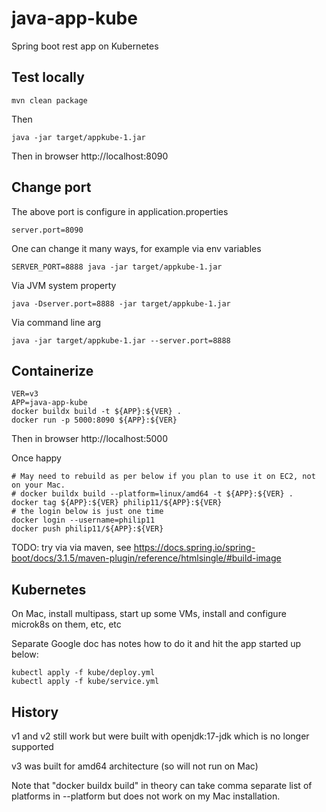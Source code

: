 # java-app-kube
Spring boot rest app on Kubernetes

## Test locally
```
mvn clean package
```
Then
```
java -jar target/appkube-1.jar    
```
Then in browser http://localhost:8090

## Change port
The above port is configure in application.properties
```
server.port=8090
```
One can change it many ways, for example via env variables
```
SERVER_PORT=8888 java -jar target/appkube-1.jar
```
Via JVM system property
```
java -Dserver.port=8888 -jar target/appkube-1.jar 
```
Via command line arg
```
java -jar target/appkube-1.jar --server.port=8888
```

## Containerize

```
VER=v3
APP=java-app-kube
docker buildx build -t ${APP}:${VER} .
docker run -p 5000:8090 ${APP}:${VER}
```
Then in browser http://localhost:5000

Once happy
```
# May need to rebuild as per below if you plan to use it on EC2, not on your Mac.
# docker buildx build --platform=linux/amd64 -t ${APP}:${VER} .
docker tag ${APP}:${VER} philip11/${APP}:${VER}
# the login below is just one time
docker login --username=philip11
docker push philip11/${APP}:${VER}
```

TODO: try via via maven, see
https://docs.spring.io/spring-boot/docs/3.1.5/maven-plugin/reference/htmlsingle/#build-image

## Kubernetes
On Mac, install multipass, start up some VMs, install and configure microk8s on them, etc, etc

Separate Google doc has notes how to do it and hit the app started up below:
```
kubectl apply -f kube/deploy.yml
kubectl apply -f kube/service.yml
```

## History
v1 and v2 still work but were built with openjdk:17-jdk which is no longer supported

v3 was built for amd64 architecture (so will not run on Mac)

Note that "docker buildx build" in theory can take comma separate list of platforms in
--platform but does not work on my Mac installation.


